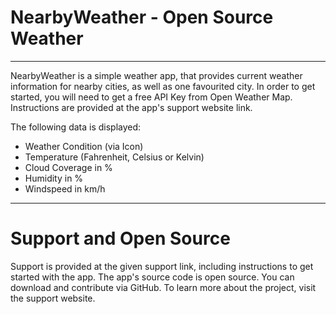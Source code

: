 # NearbyWeather - Open Source Weather
---
NearbyWeather is a simple weather app, that provides current weather information for nearby cities, as well as one favourited city. In order to get started, you will need to get a free API Key from Open Weather Map. Instructions are provided at the app's support website link.

The following data is displayed:

- Weather Condition (via Icon)
- Temperature (Fahrenheit, Celsius or Kelvin)
- Cloud Coverage in %
- Humidity in %
- Windspeed in km/h

---
# Support and Open Source

Support is provided at the given support link, including instructions to get started with the app. The app's source code is open source. You can download and contribute via GitHub. To learn more about the project, visit the support website.
